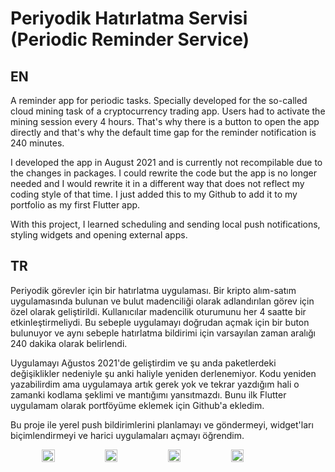 # Periyodik Hatırlatma Servisi (Periodic Reminder Service)

## EN

A reminder app for periodic tasks. Specially developed for the so-called cloud mining task of a cryptocurrency trading app. Users had to activate the mining session every 4 hours. That's why there is a button to open the app directly and that's why the default time gap for the reminder notification is 240 minutes.

I developed the app in August 2021 and is currently not recompilable due to the changes in packages. I could rewrite the code but the app is no longer needed and I would rewrite it in a different way that does not reflect my coding style of that time. I just added this to my Github to add it to my portfolio as my first Flutter app.

With this project, I learned scheduling and sending local push notifications, styling widgets and opening external apps.

## TR

Periyodik görevler için bir hatırlatma uygulaması. Bir kripto alım-satım uygulamasında bulunan ve bulut madenciliği olarak adlandırılan görev için özel olarak geliştirildi. Kullanıcılar madencilik oturumunu her 4 saatte bir etkinleştirmeliydi. Bu sebeple uygulamayı doğrudan açmak için bir buton bulunuyor ve aynı sebeple hatırlatma bildirimi için varsayılan zaman aralığı 240 dakika olarak belirlendi.

Uygulamayı Ağustos 2021'de geliştirdim ve şu anda paketlerdeki değişiklikler nedeniyle şu anki haliyle yeniden derlenemiyor. Kodu yeniden yazabilirdim ama uygulamaya artık gerek yok ve tekrar yazdığım hali o zamanki kodlama şeklimi ve mantığımı yansıtmazdı. Bunu ilk Flutter uygulamam olarak portföyüme eklemek için Github'a ekledim.

Bu proje ile yerel push bildirimlerini planlamayı ve göndermeyi, widget'ları biçimlendirmeyi ve harici uygulamaları açmayı öğrendim.

<div style="display:flex; flex-direction: row; justify-content: center; align-items: center">
  <img src="https://github.com/user-attachments/assets/9daca1c9-8a06-4174-847d-628bbb16ff3b" alt="" style="width: 20%;">
  <img src="https://github.com/user-attachments/assets/a19391f1-1dea-4e1e-b720-bf25d3f86730" alt="" style="width: 20%;">
  <img src="https://github.com/user-attachments/assets/575c5ffa-1ca8-4f62-8a13-f0bb3b1b8ea0" alt="" style="width: 20%;">
  <img src="https://github.com/user-attachments/assets/b0acc660-d765-40de-b6ce-67897897f460" alt="" style="width: 20%;">
</div>

